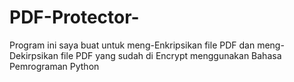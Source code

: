 # PDF-Protector-
Program ini saya buat untuk meng-Enkripsikan file PDF dan meng-Dekirpsikan file PDF yang sudah di Encrypt menggunakan Bahasa Pemrograman Python
